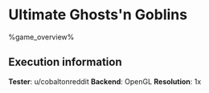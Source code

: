 # Ultimate Ghosts'n Goblins 

%game_overview%

## Execution information

**Tester**: u/cobaltonreddit
**Backend**: OpenGL
**Resolution**: 1x